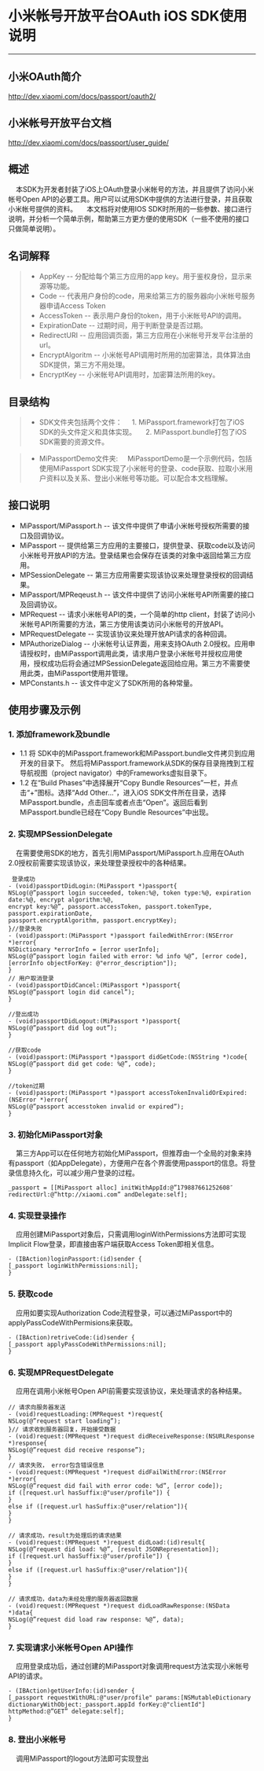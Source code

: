 # 小米帐号开放平台OAuth iOS SDK使用说明

------
## 小米OAuth简介
http://dev.xiaomi.com/docs/passport/oauth2/

## 小米帐号开放平台文档
http://dev.xiaomi.com/docs/passport/user_guide/

## 概述
&nbsp;&nbsp;&nbsp;&nbsp;本SDK为开发者封装了iOS上OAuth登录小米帐号的方法，并且提供了访问小米帐号Open API的必要工具。用户可以试用SDK中提供的方法进行登录，并且获取小米帐号提供的资料。
&nbsp;&nbsp;&nbsp;&nbsp;本文档将对使用IOS SDK时所用的一些参数、接口进行说明，并分析一个简单示例，帮助第三方更方便的使用SDK（一些不使用的接口只做简单说明）。

## 名词解释
>* AppKey -- 分配给每个第三方应用的app key。用于鉴权身份，显示来源等功能。
>* Code -- 代表用户身份的code，用来给第三方的服务器向小米帐号服务器申请Access Token
>* AccessToken -- 表示用户身份的token，用于小米帐号API的调用。
>* ExpirationDate -- 过期时间，用于判断登录是否过期。
>* RedirectURI -- 应用回调页面，第三方应用在小米帐号开发平台注册的url。
>* EncryptAlgoritm -- 小米帐号API调用时所用的加密算法，具体算法由SDK提供，第三方不用处理。
>* EncryptKey -- 小米帐号API调用时，加密算法所用的key。


## 目录结构

>*  SDK文件夹包括两个文件：
&nbsp;&nbsp;&nbsp;&nbsp;1. MiPassport.framework打包了iOS SDK的头文件定义和具体实现。
&nbsp;&nbsp;&nbsp;&nbsp;2. MiPassport.bundle打包了iOS SDK需要的资源文件。

>*   MiPassportDemo文件夹:
&nbsp;&nbsp;&nbsp;&nbsp;MiPassportDemo是一个示例代码，包括使用MiPassport SDK实现了小米帐号的登录、code获取、拉取小米用户资料以及关系、登出小米帐号等功能。可以配合本文档理解。

## 接口说明
- MiPassport/MiPassport.h -- 该文件中提供了申请小米帐号授权所需要的接口及回调协议。
- MiPassport -- 提供给第三方应用的主要接口，提供登录、获取code以及访问小米帐号开放API的方法。登录结果也会保存在该类的对象中返回给第三方应用。
-  MPSessionDelegate -- 第三方应用需要实现该协议来处理登录授权的回调结果。
-  MiPassport/MPReqeust.h -- 该文件中提供了访问小米帐号API所需要的接口及回调协议。
-  MPRequest -- 请求小米帐号API的类，一个简单的http client，封装了访问小米帐号API所需要的方法，第三方使用该类访问小米帐号的开放API。
-  MPRequestDelegate -- 实现该协议来处理开放API请求的各种回调。
- MPAuthorizeDialog -- 小米帐号认证界面，用来支持OAuth 2.0授权。应用申请授权时，由MiPassport调用此类，请求用户登录小米帐号并授权应用使用，授权成功后将会通过MPSessionDelegate返回给应用。第三方不需要使用此类，由MiPassport使用并管理。
- MPConstants.h -- 该文件中定义了SDK所用的各种常量。

## 使用步骤及示例
### 1. 添加framework及bundle
- 1.1 将 SDK中的MiPassport.framework和MiPassport.bundle文件拷贝到应用开发的目录下。
然后将MiPassport.framework从SDK的保存目录拖拽到工程导航视图（project navigator）中的Frameworks虚拟目录下。
- 1.2 在“Build Phases”中选择展开“Copy Bundle Resources”一栏，并点击“+”图标。选择“Add Other…”，进入iOS SDK文件所在目录，选择MiPassport.bundle，点击回车或者点击“Open”。返回后看到MiPassport.bundle已经在“Copy Bundle Resources”中出现。

### 2. 实现MPSessionDelegate
&nbsp;&nbsp;&nbsp;&nbsp;在需要使用SDK的地方，首先引用MiPassport/MiPassport.h.应用在OAuth 2.0授权前需要实现该协议，来处理登录授权中的各种结果。

```ios
 登录成功
- (void)passportDidLogin:(MiPassport *)passport{
NSLog(@”passport login succeeded, token:%@, token type:%@, expiration date:%@, encrypt algorithm:%@,
encrypt key:%@”, passport.accessToken, passport.tokenType, passport.expirationDate,
passport.encryptAlgorithm, passport.encryptKey);
}//登录失败
- (void)passport:(MiPassport *)passport failedWithError:(NSError *)error{
NSDictionary *errorInfo = [error userInfo];
NSLog(@”passport login failed with error: %d info %@”, [error code],
[errorInfo objectForKey: @"error_description"]);
}
// 用户取消登录
- (void)passportDidCancel:(MiPassport *)passport{
NSLog(@”passport login did cancel”);
}

//登出成功
- (void)passportDidLogout:(MiPassport *)passport{
NSLog(@”passport did log out”);
}

//获取code
- (void)passport:(MiPassport *)passport didGetCode:(NSString *)code{
NSLog(@”passport did get code: %@”, code);
}

//token过期
- (void)passport:(MiPassport *)passport accessTokenInvalidOrExpired:(NSError *)error{
NSLog(@”passport accesstoken invalid or expired”);
}

```

### 3. 初始化MiPassport对象
&nbsp;&nbsp;&nbsp;&nbsp;第三方App可以在任何地方初始化MiPassport，但推荐由一个全局的对象来持有passport（如AppDelegate），方便用户在各个界面使用passport的信息。将登录信息持久化，可以减少用户登录的过程。

```ios
_passport = [[MiPassport alloc] initWithAppId:@”179887661252608″
redirectUrl:@”http://xiaomi.com” andDelegate:self];
```

### 4. 实现登录操作
&nbsp;&nbsp;&nbsp;&nbsp;应用创建MiPassport对象后，只需调用loginWithPermissions方法即可实现Implicit Flow登录，即直接由客户端获取Access Token即相关信息。
```ios
- (IBAction)loginPassport:(id)sender {
[_passport loginWithPermissions:nil];
}
```
### 5. 获取code
&nbsp;&nbsp;&nbsp;&nbsp;应用如要实现Authorization Code流程登录，可以通过MiPassport中的applyPassCodeWithPermisions来获取。
```ios
- (IBAction)retriveCode:(id)sender {
[_passport applyPassCodeWithPermissions:nil];
}
```

### 6. 实现MPRequestDelegate
&nbsp;&nbsp;&nbsp;&nbsp;应用在调用小米帐号Open API前需要实现该协议，来处理请求的各种结果。
```ios
// 请求向服务器发送
- (void)requestLoading:(MPRequest *)request{
NSLog(@”request start loading”);
}// 请求收到服务器回复，开始接受数据
- (void)request:(MPRequest *)request didReceiveResponse:(NSURLResponse *)response{
NSLog(@”request did receive response”);
}
// 请求失败， error包含错误信息
- (void)request:(MPRequest *)request didFailWithError:(NSError *)error{
NSLog(@”request did fail with error code: %d”, [error code]);
if ([request.url hasSuffix:@"user/profile"]) {
}
else if ([request.url hasSuffix:@"user/relation"]){
}
}

// 请求成功，result为处理后的请求结果
- (void)request:(MPRequest *)request didLoad:(id)result{
NSLog(@”request did load: %@”, [result JSONRepresentation]);
if ([request.url hasSuffix:@"user/profile"]) {
}
else if ([request.url hasSuffix:@"user/relation"]){
}
}

// 请求成功，data为未经处理的服务器返回数据
- (void)request:(MPRequest *)request didLoadRawResponse:(NSData *)data{
NSLog(@”request did load raw response: %@”, data);
}
```

### 7. 实现请求小米帐号Open API操作
&nbsp;&nbsp;&nbsp;&nbsp;应用登录成功后，通过创建的MiPassport对象调用request方法实现小米帐号API的请求。
```ios
- (IBAction)getUserInfo:(id)sender {
[_passport requestWithURL:@"user/profile" params:[NSMutableDictionary dictionaryWithObject:_passport.appId forKey:@"clientId"]
httpMethod:@”GET” delegate:self];
}
```

### 8. 登出小米帐号
&nbsp;&nbsp;&nbsp;&nbsp;调用MiPassport的logout方法即可实现登出
